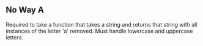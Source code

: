 No Way A
------------------------------
Required to take  a function that takes a string and returns that string with all instances of the letter 'a' removed. Must handle lowercase and uppercase letters.